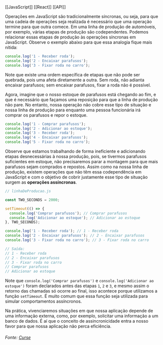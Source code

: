 [[JavaScript]]
[[React]]
[[API]]


Operações em JavaScript são tradicionalmente síncronas, ou seja, para que uma cadeia de operações seja realizada é necessário que uma operação termine para que outra comece. Em uma linha de produção de automóveis, por exemplo, várias etapas de produção são codependentes. Podemos relacionar essas etapas de produção às operações síncronas em JavaScript. Observe o exemplo abaixo para que essa analogia fique mais nítida:
```JavaScript
console.log('1 - Receber roda');
console.log('2 - Encaixar parafusos');
console.log('3 - Fixar roda no carro');
```

Note que existe uma ordem específica de etapas que não pode ser quebrada, pois uma afeta diretamente a outra. Sem roda, não adianta encaixar parafusos; sem encaixar parafusos, fixar a roda não é possível.

Agora, imagine que o nosso estoque de parafusos está chegando ao fim, e que é necessário que façamos uma reposição para que a linha de produção não pare. No entanto, nossa operação não cobre esse tipo de situação e nossa linha de produção para enquanto uma pessoa funcionária irá comprar os parafusos e repor o estoque.
```js
console.log('1 - Comprar parafusos');
console.log('2 - Adicionar ao estoque');
console.log('3 - Receber roda');
console.log('4 - Encaixar parafusos');
console.log('5 - Fixar roda no carro');
```

Observe que estamos trabalhando de forma ineficiente e adicionando etapas desnecessárias à nossa produção, pois, se tivermos parafusos suficientes em estoque, não precisaremos parar a montagem para que mais parafusos sejam comprados e repostos. Assim como na nossa linha de produção, existem operações que não têm essa codependência em JavaScript e com o objetivo de cobrir justamente esse tipo de situação surgem as **operações assíncronas**.

```js
// linhaDeProducao.js

const TWO_SECONDS = 2000;

setTimeout(() => {
  console.log('Comprar parafusos'); // Comprar parafusos
  console.log('Adicionar ao estoque'); // Adicionar ao estoque
}, TWO_SECONDS);

console.log('1 - Receber roda'); // 1 - Receber roda
console.log('2 - Encaixar parafusos'); // 2 - Encaixar parafusos
console.log('3 - Fixar roda no carro'); // 3 - Fixar roda no carro

// Saída:
// 1 - Receber roda
// 2 - Encaixar parafusos
// 3 - Fixar roda no carro
// Comprar parafusos
// Adicionar ao estoque
```

Note que `console.log('Comprar parafusos')` e `console.log('Adicionar ao estoque')` foram declarados antes das etapas `1`, `2` e `3`, e mesmo assim o retorno das chamadas só ocorre ao final, isso acontece porque utilizamos a função `setTimeout`. É muito comum que essa função seja utilizada para simular comportamentos assíncronos.

Na prática, vivenciaremos situações em que nossa aplicação depende de uma informação externa, como, por exemplo, solicitar uma informação a um banco de dados. É aí que o conceito de assincronicidade entra a nosso favor para que nossa aplicação não perca eficiência.



###### Fonte: [Curse](https://app.betrybe.com/learn/course/5e938f69-6e32-43b3-9685-c936530fd326/module/095ebb0d-1932-4d37-933b-9e1d721646fb/section/8ac6fde1-3393-44aa-908d-7cee814f89db/day/698331ce-d7b0-4d92-8c92-7281f556f1bf/lesson/d4986e25-8fa0-4c10-bf90-7efdcb8d1818)